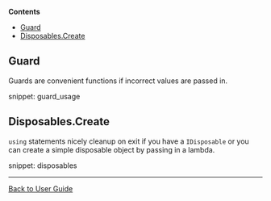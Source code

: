 <!-- START doctoc generated TOC please keep comment here to allow auto update -->
<!-- DON'T EDIT THIS SECTION, INSTEAD RE-RUN doctoc TO UPDATE -->
**Contents**

- [Guard](#guard)
- [Disposables.Create](#disposablescreate)

<!-- END doctoc generated TOC please keep comment here to allow auto update -->
## Guard

Guards are convenient functions if incorrect values are passed in.

snippet: guard_usage


## Disposables.Create

`using` statements nicely cleanup on exit if you have a `IDisposable` or you can create a simple disposable object by passing in a lambda.  

snippet: disposables

---

[Back to User Guide](/doc/README.md#top)